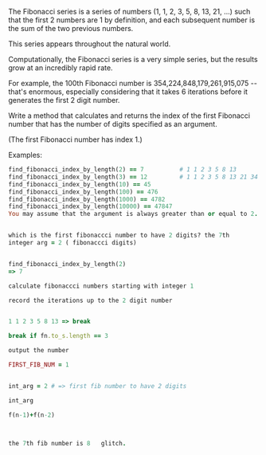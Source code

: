 The Fibonacci series is a series of numbers (1, 1, 2, 3, 5, 8, 13, 21, ...)
such that the first 2 numbers are 1 by definition, and each subsequent number is the sum of the two previous numbers. 

This series appears throughout the natural world.

Computationally, the Fibonacci series is a very simple series, but the results grow at an incredibly rapid rate.

For example, the 100th Fibonacci number is 354,224,848,179,261,915,075 -- that's enormous, especially considering that it takes 6 iterations before it generates the first 2 digit number.

Write a method that calculates and returns the index of the first Fibonacci number that has the number of digits specified as an argument. 

(The first Fibonacci number has index 1.)

Examples:
```ruby
find_fibonacci_index_by_length(2) == 7          # 1 1 2 3 5 8 13
find_fibonacci_index_by_length(3) == 12         # 1 1 2 3 5 8 13 21 34 55 89 144
find_fibonacci_index_by_length(10) == 45
find_fibonacci_index_by_length(100) == 476
find_fibonacci_index_by_length(1000) == 4782
find_fibonacci_index_by_length(10000) == 47847
You may assume that the argument is always greater than or equal to 2.


which is the first fibonaccci number to have 2 digits? the 7th
integer arg = 2 ( fibonaccci digits)


find_fibonacci_index_by_length(2)
=> 7

calculate fibonaccci numbers starting with integer 1

record the iterations up to the 2 digit number


1 1 2 3 5 8 13 => break

break if fn.to_s.length == 3

output the number

FIRST_FIB_NUM = 1


int_arg = 2 # => first fib number to have 2 digits

int_arg

f(n-1)+f(n-2)



the 7th fib number is 8   glitch.
























